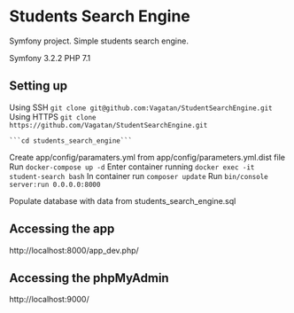 Students Search Engine
======================

Symfony project. Simple students search engine.

Symfony 3.2.2
PHP 7.1

Setting up
---------------

Using SSH
    ```git clone git@github.com:Vagatan/StudentSearchEngine.git```
Using HTTPS
    ```git clone https://github.com/Vagatan/StudentSearchEngine.git```

    ```cd students_search_engine```

Create app/config/paramaters.yml from app/config/parameters.yml.dist file
Run ```docker-compose up -d```
Enter container running ```docker exec -it student-search bash```
In container run ```composer update```
Run ```bin/console server:run 0.0.0.0:8000```

Populate database with data from students_search_engine.sql

Accessing the app
----------------

   http://localhost:8000/app_dev.php/

Accessing the phpMyAdmin
----------------

   http://localhost:9000/
